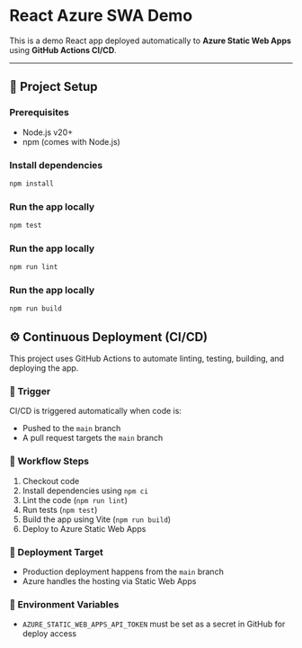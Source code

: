 # React Azure SWA Demo

This is a demo React app deployed automatically to **Azure Static Web Apps** using **GitHub Actions CI/CD**.

---

## 🚀 Project Setup

### Prerequisites
- Node.js v20+
- npm (comes with Node.js)

### Install dependencies
```bash
npm install
```
### Run the app locally
```bash
npm test
```
### Run the app locally
```bash
npm run lint
```
### Run the app locally
```bash
npm run build
```

## ⚙️ Continuous Deployment (CI/CD)

This project uses GitHub Actions to automate linting, testing, building, and deploying the app.

### 🔁 Trigger

CI/CD is triggered automatically when code is:
- Pushed to the `main` branch
- A pull request targets the `main` branch

### 🔧 Workflow Steps

1. Checkout code
2. Install dependencies using `npm ci`
3. Lint the code (`npm run lint`)
4. Run tests (`npm test`)
5. Build the app using Vite (`npm run build`)
6. Deploy to Azure Static Web Apps

### 🚀 Deployment Target

- Production deployment happens from the `main` branch
- Azure handles the hosting via Static Web Apps

### 🔐 Environment Variables

- `AZURE_STATIC_WEB_APPS_API_TOKEN` must be set as a secret in GitHub for deploy access
